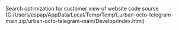 Search optimization for  customer view of website
code sourse (C:/Users/espap/AppData/Local/Temp/Temp1_urban-octo-telegram-main.zip/urban-octo-telegram-main/Develop/index.html)
